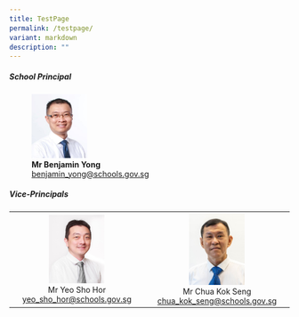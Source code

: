 ```yaml
---
title: TestPage
permalink: /testpage/
variant: markdown
description: ""
---
```

##### **School Principal**

<figure style="width:85%">

<img src="/images/benjaminyong.jpg" style="width:100px">

<figcaption> <strong> Mr Benjamin Yong </strong> 
<br><a href="mailto:benjamin_yong@schools.gov.sg">benjamin_yong@schools.gov.sg</a></figcaption>

</figure>

##### **Vice-Principals**

<table class="tg" style="table-layout: fixed; width: 100%;">
  <tbody>
    <tr>
      <td style="width:33%; text-align: center;">
        <img src="/images/yeoshohor.jpg" alt="Mr Yeo Sho Hor" style="width:100px;"><br>
        Mr Yeo Sho Hor<br>
        <a href="mailto:yeo_sho_hor@schools.gov.sg">yeo_sho_hor@schools.gov.sg</a>
      </td>
			 <td style="width:33%; text-align: center;">
        <img src="/images/mr%20chua%20kok%20seng%20passport%20size.jpg" alt="Mr Chua Kok Seng" style="width:100px;"><br>
        Mr Chua Kok Seng<br>
        <a href="mailto:chua_kok_seng@schools.gov.sg">chua_kok_seng@schools.gov.sg</a>
      </td>
    </tr>
  </tbody></table>